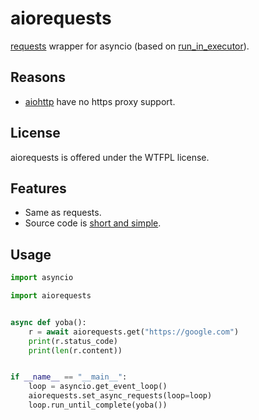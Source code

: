 # aiorequests
[requests](https://github.com/kennethreitz/requests) wrapper for asyncio (based on [run_in_executor](https://docs.python.org/3/library/asyncio-eventloop.html?highlight=run_in_executor#asyncio.BaseEventLoop.run_in_executor)).

## Reasons
* [aiohttp](https://github.com/KeepSafe/aiohttp) have no https proxy support.

## License
aiorequests is offered under the WTFPL license.

## Features
* Same as requests.
* Source code is [short and simple](https://github.com/pohmelie/aiorequests/blob/master/aiorequests.py).

## Usage
```python
import asyncio

import aiorequests


async def yoba():
    r = await aiorequests.get("https://google.com")
    print(r.status_code)
    print(len(r.content))


if __name__ == "__main__":
    loop = asyncio.get_event_loop()
    aiorequests.set_async_requests(loop=loop)
    loop.run_until_complete(yoba())
```
